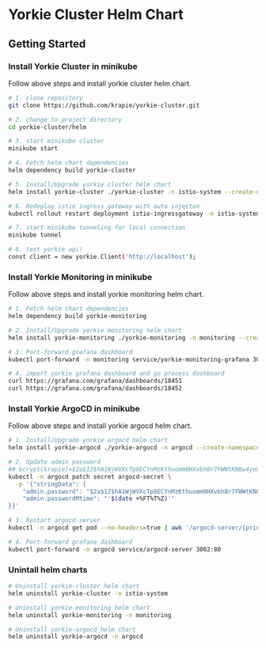 # Yorkie Cluster Helm Chart

## Getting Started

### Install Yorkie Cluster in minikube

Follow above steps and install yorkie cluster helm chart.

```bash
# 1. clone repository
git clone https://github.com/krapie/yorkie-cluster.git

# 2. change to project directory
cd yorkie-cluster/helm

# 3. start minikube cluster
minikube start

# 4. Fetch helm chart dependencies
helm dependency build yorkie-cluster

# 5. Install/Upgrade yorkie cluster helm chart
helm install yorkie-cluster ./yorkie-cluster -n istio-system --create-namespace

# 6. Redeploy istio ingress gateway with auto injecton
kubectl rollout restart deployment istio-ingressgateway -n istio-system

# 7. start minikube tunneling for local connection
minikube tunnel

# 8. test yorkie api!
const client = new yorkie.Client('http://localhost');
```

### Install Yorkie Monitoring in minikube

Follow above steps and install yorkie monitoring helm chart.

```bash
# 1. Fetch helm chart dependencies
helm dependency build yorkie-monitoring

# 2. Install/Upgrade yorkie monitoring helm chart
helm install yorkie-monitoring ./yorkie-monitoring -n monitoring --create-namespace

# 3. Port-forward grafana dashboard
kubectl port-forward -n monitoring service/yorkie-monitoring-grafana 3001:80

# 4. import yorkie grafana dashboard and go process dashboard
curl https://grafana.com/grafana/dashboards/18451
curl https://grafana.com/grafana/dashboards/18452
```

### Install Yorkie ArgoCD in minikube

Follow above steps and install yorkie argocd helm chart.

```bash
# 1. Install/Upgrade yorkie argocd helm chart
helm install yorkie-argocd ./yorkie-argocd -n argocd --create-namespace

# 2. Update admin password
## bcrypt(krapie)=$2a$12$hA1WjWVXcTp8ECYnMzKthuomm0HXvbh8r7FWWtKN8w4ye9CK9Mes6
kubectl -n argocd patch secret argocd-secret \
  -p '{"stringData": {
    "admin.password": "$2a$12$hA1WjWVXcTp8ECYnMzKthuomm0HXvbh8r7FWWtKN8w4ye9CK9Mes6",
    "admin.passwordMtime": "'$(date +%FT%T%Z)'"
}}'

# 3. Restart argocd-server
kubectl -n argocd get pod --no-headers=true | awk '/argocd-server/{print $1}'| xargs kubectl delete -n argocd pod

# 4. Port-forward grafana dashboard
kubectl port-forward -n argocd service/argocd-server 3002:80
```

### Unintall helm charts

```bash
# Uninstall yorkie-cluster helm chart
helm uninstall yorkie-cluster -n istio-system

# Uninstall yorkie-monitoring helm chart
helm uninstall yorkie-monitoring -n monitoring

# Uninstall yorkie-argocd helm chart
helm uninstall yorkie-argocd -n argocd
```